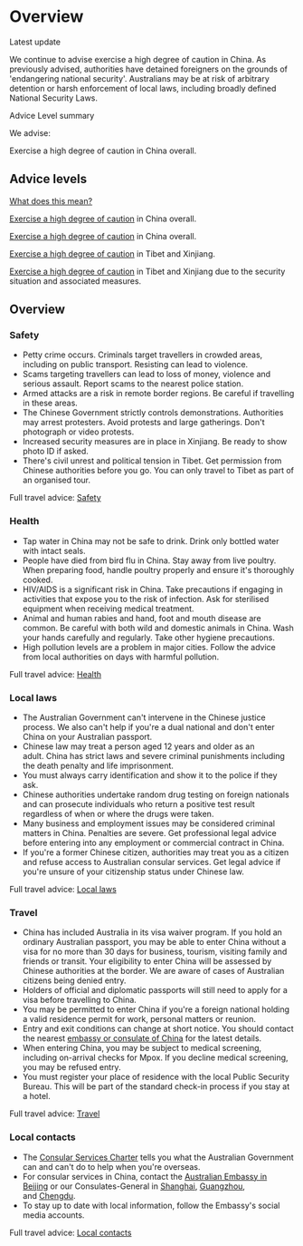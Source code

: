 # Overview

Latest update

We continue to advise exercise a high degree of caution in China. As previously advised, authorities have detained foreigners on the grounds of 'endangering national security'. Australians may be at risk of arbitrary detention or harsh enforcement of local laws, including broadly defined National Security Laws.

Advice Level summary

We advise:

Exercise a high degree of caution in China overall.

## Advice levels

[What does this mean?](/before-you-go/travel-advice-explained/)

[Exercise a high degree of caution](https://www.smartraveller.gov.au/consular-services/travel-advice-explained#level2 ) in China overall.

[Exercise a high degree of caution](https://www.smartraveller.gov.au/consular-services/travel-advice-explained#level2 ) in China overall.

[Exercise a high degree of caution](https://www.smartraveller.gov.au/consular-services/travel-advice-explained#level2 ) in Tibet and Xinjiang.

[Exercise a high degree of caution](https://www.smartraveller.gov.au/consular-services/travel-advice-explained#level2 ) in Tibet and Xinjiang due to the security situation and associated measures.

## Overview

### Safety

* Petty crime occurs. Criminals target travellers in crowded areas, including on public transport. Resisting can lead to violence.
* Scams targeting travellers can lead to loss of money, violence and serious assault. Report scams to the nearest police station.
* Armed attacks are a risk in remote border regions. Be careful if travelling in these areas.
* The Chinese Government strictly controls demonstrations. Authorities may arrest protesters. Avoid protests and large gatherings. Don't photograph or video protests.
* Increased security measures are in place in Xinjiang. Be ready to show photo ID if asked.
* There's civil unrest and political tension in Tibet. Get permission from Chinese authorities before you go. You can only travel to Tibet as part of an organised tour.

Full travel advice: [Safety](#safety)

### Health

* Tap water in China may not be safe to drink. Drink only bottled water with intact seals.
* People have died from bird flu in China. Stay away from live poultry. When preparing food, handle poultry properly and ensure it's thoroughly cooked.
* HIV/AIDS is a significant risk in China. Take precautions if engaging in activities that expose you to the risk of infection. Ask for sterilised equipment when receiving medical treatment.
* Animal and human rabies and hand, foot and mouth disease are common. Be careful with both wild and domestic animals in China. Wash your hands carefully and regularly. Take other hygiene precautions.
* High pollution levels are a problem in major cities. Follow the advice from local authorities on days with harmful pollution.

Full travel advice: [Health](#health)

### Local laws

* The Australian Government can't intervene in the Chinese justice process. We also can't help if you're a dual national and don't enter China on your Australian passport.
* Chinese law may treat a person aged 12 years and older as an adult. China has strict laws and severe criminal punishments including the death penalty and life imprisonment.
* You must always carry identification and show it to the police if they ask.
* Chinese authorities undertake random drug testing on foreign nationals and can prosecute individuals who return a positive test result regardless of when or where the drugs were taken.
* Many business and employment issues may be considered criminal matters in China. Penalties are severe. Get professional legal advice before entering into any employment or commercial contract in China.
* If you're a former Chinese citizen, authorities may treat you as a citizen and refuse access to Australian consular services. Get legal advice if you're unsure of your citizenship status under Chinese law.

Full travel advice: [Local laws](#local-laws)

### Travel

* China has included Australia in its visa waiver program. If you hold an ordinary Australian passport, you may be able to enter China without a visa for no more than 30 days for business, tourism, visiting family and friends or transit. Your eligibility to enter China will be assessed by Chinese authorities at the border. We are aware of cases of Australian citizens being denied entry.
* Holders of official and diplomatic passports will still need to apply for a visa before travelling to China.
* You may be permitted to enter China if you're a foreign national holding a valid residence permit for work, personal matters or reunion.
* Entry and exit conditions can change at short notice. You should contact the nearest [embassy or consulate of China](http://au.china-embassy.gov.cn/eng/) for the latest details.
* When entering China, you may be subject to medical screening, including on-arrival checks for Mpox. If you decline medical screening, you may be refused entry.
* You must register your place of residence with the local Public Security Bureau. This will be part of the standard check-in process if you stay at a hotel.

Full travel advice: [Travel](#travel)

### Local contacts

* The [Consular Services Charter](/node/46) tells you what the Australian Government can and can't do to help when you're overseas.
* For consular services in China, contact the [Australian Embassy in Beijing](https://china.embassy.gov.au/) or our Consulates-General in [Shanghai](https://shanghai.china.embassy.gov.au/), [Guangzhou](https://guangzhou.china.embassy.gov.au/), and [Chengdu](https://chengdu.china.embassy.gov.au/).
* To stay up to date with local information, follow the Embassy's social media accounts.

Full travel advice: [Local contacts](#local-contacts)